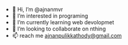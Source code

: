 - 👋 Hi, I’m @ajnanmvr
- 👀 I’m interested in programing
- 🌱 I’m currently learning web devolopmet
- 💞️ I’m looking to collaborate on nthing
- 📫 reach me ajnanpulikkathody@gmail.com

<!---
ajnanmvr/ajnanmvr is a ✨ special ✨ repository because its `README.md` (this file) appears on your GitHub profile.
You can click the Preview link to take a look at your changes.
--->
